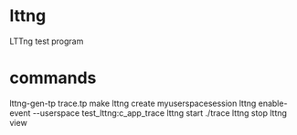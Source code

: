 lttng
=====

LTTng test program


commands
==================

lttng-gen-tp trace.tp
make
lttng create myuserspacesession
lttng enable-event --userspace test_lttng:c_app_trace
lttng start
./trace
lttng stop
lttng view
